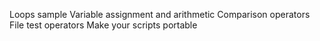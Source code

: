 Loops sample
Variable assignment and arithmetic
Comparison operators
File test operators
Make your scripts portable
